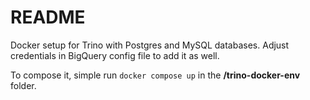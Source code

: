 # README

Docker setup for Trino with Postgres and MySQL databases. Adjust credentials in BigQuery config file to add it as well.

To compose it, simple run `docker compose up` in the **/trino-docker-env** folder.
